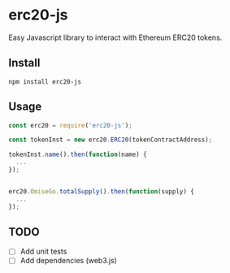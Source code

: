 # erc20-js

Easy Javascript library to interact with Ethereum ERC20 tokens.

## Install
```
npm install erc20-js
```

## Usage
```js
const erc20 = require('erc20-js');

const tokenInst = new erc20.ERC20(tokenContractAddress);

tokenInst.name().then(function(name) {
  ...
});


erc20.OmiseGo.totalSupply().then(function(supply) {
  ...
});
```

## TODO
  - [ ] Add unit tests
  - [ ] Add dependencies (web3.js)

